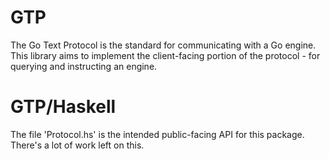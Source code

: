 # GTP

The Go Text Protocol is the standard for communicating with a Go engine.
This library aims to implement the client-facing portion of the protocol - for querying and instructing an engine.

# GTP/Haskell

The file 'Protocol.hs' is the intended public-facing API for this package.
There's a lot of work left on this.
